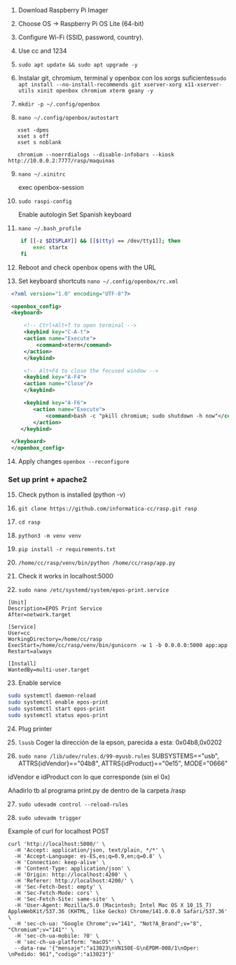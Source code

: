 1. Download Raspberry Pi Imager

2. Choose OS → Raspberry Pi OS Lite (64-bit)

3. Configure Wi-Fi (SSID, password, country).

4. Use cc and 1234

5. `sudo apt update && sudo apt upgrade -y`

6. Instalar git, chromium, terminal y openbox con los xorgs suficientes`sudo apt install --no-install-recommends git xserver-xorg x11-xserver-utils xinit openbox chromium xterm geany -y`

7. `mkdir -p ~/.config/openbox`

8. `nano ~/.config/openbox/autostart`

```nano
   xset -dpms
   xset s off
   xset s noblank

   chromium --noerrdialogs --disable-infobars --kiosk http://10.0.0.2:7777/rasp/maquinas
```

9. `nano ~/.xinitrc`

   exec openbox-session

10. `sudo raspi-config`

    Enable autologin
    Set Spanish keyboard

11. `nano ~/.bash_profile`

```bash
    if [[-z $DISPLAY]] && [[$(tty) == /dev/tty1]]; then
        exec startx
    fi
```

12. Reboot and check openbox opens with the URL

13. Set keyboard shortcuts `nano ~/.config/openbox/rc.xml`

```XML
 <?xml version="1.0" encoding="UTF-8"?>

 <openbox_config>
 <keyboard>

     <!-- Ctrl+Alt+T to open terminal -->
     <keybind key="C-A-t">
     <action name="Execute">
         <command>xterm</command>
     </action>
     </keybind>

     <!-- Alt+F4 to close the focused window -->
     <keybind key="A-F4">
     <action name="Close"/>
     </keybind>

     <keybind key="A-F6">
        <action name="Execute">
            <command>bash -c "pkill chromium; sudo shutdown -h now"</command>
        </action>
    </keybind>

 </keyboard>
 </openbox_config>
```

14. Apply changes `openbox --reconfigure`

### Set up print + apache2

15. Check python is installed (python -v)

16. `git clone https://github.com/informatica-cc/rasp.git rasp`

17. `cd rasp`
18. `python3 -m venv venv`

19. `pip install -r requirements.txt`

20. `/home/cc/rasp/venv/bin/python /home/cc/rasp/app.py`

21. Check it works in localhost:5000

22. `sudo nano /etc/systemd/system/epos-print.service`

```Nano
[Unit]
Description=EPOS Print Service
After=network.target

[Service]
User=cc
WorkingDirectory=/home/cc/rasp
ExecStart=/home/cc/rasp/venv/bin/gunicorn -w 1 -b 0.0.0.0:5000 app:app
Restart=always

[Install]
WantedBy=multi-user.target
```

23. Enable service

```Bash
sudo systemctl daemon-reload
sudo systemctl enable epos-print
sudo systemctl start epos-print
sudo systemctl status epos-print
```

24. Plug printer

25. `lsusb`
    Coger la dirección de la epson, parecida a esta: 0x04b8,0x0202

26. `sudo nano /lib/udev/rules.d/99-myusb.rules`
    SUBSYSTEMS=="usb", ATTRS{idVendor}=="04b8", ATTRS{idProduct}=="0e15", MODE="0666"

idVendor e idProduct con lo que corresponde (sin el 0x)

Añadirlo tb al programa print.py de dentro de la carpeta /rasp

27. `sudo udevadm control --reload-rules`

28. `sudo udevadm trigger`

Example of curl for localhost POST

```
curl 'http://localhost:5000/' \
  -H 'Accept: application/json, text/plain, */*' \
  -H 'Accept-Language: es-ES,es;q=0.9,en;q=0.8' \
  -H 'Connection: keep-alive' \
  -H 'Content-Type: application/json' \
  -H 'Origin: http://localhost:4200' \
  -H 'Referer: http://localhost:4200/' \
  -H 'Sec-Fetch-Dest: empty' \
  -H 'Sec-Fetch-Mode: cors' \
  -H 'Sec-Fetch-Site: same-site' \
  -H 'User-Agent: Mozilla/5.0 (Macintosh; Intel Mac OS X 10_15_7) AppleWebKit/537.36 (KHTML, like Gecko) Chrome/141.0.0.0 Safari/537.36' \
  -H 'sec-ch-ua: "Google Chrome";v="141", "Not?A_Brand";v="8", "Chromium";v="141"' \
  -H 'sec-ch-ua-mobile: ?0' \
  -H 'sec-ch-ua-platform: "macOS"' \
  --data-raw '{"mensaje":"a13023\nVN150E-G\nEPDM-008/1\nOper: \nPedido: 961","codigo":"a13023"}'

```
